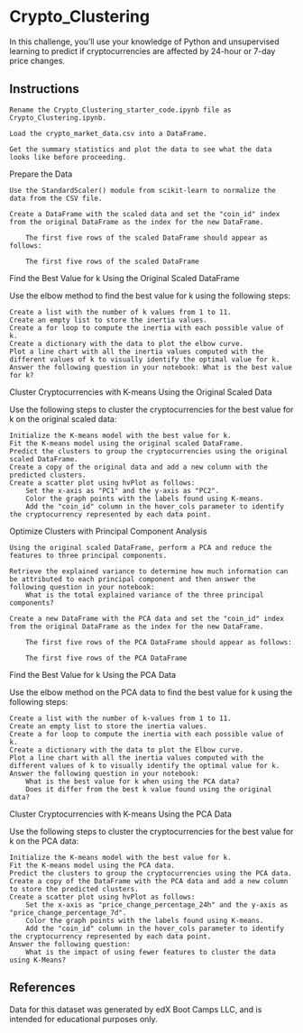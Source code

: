 # Crypto_Clustering
In this challenge, you’ll use your knowledge of Python and unsupervised learning to predict if cryptocurrencies are affected by 24-hour or 7-day price changes.

## Instructions

    Rename the Crypto_Clustering_starter_code.ipynb file as Crypto_Clustering.ipynb.

    Load the crypto_market_data.csv into a DataFrame.

    Get the summary statistics and plot the data to see what the data looks like before proceeding.

Prepare the Data

    Use the StandardScaler() module from scikit-learn to normalize the data from the CSV file.

    Create a DataFrame with the scaled data and set the "coin_id" index from the original DataFrame as the index for the new DataFrame.

        The first five rows of the scaled DataFrame should appear as follows:

        The first five rows of the scaled DataFrame

Find the Best Value for k Using the Original Scaled DataFrame

Use the elbow method to find the best value for k using the following steps:

    Create a list with the number of k values from 1 to 11.
    Create an empty list to store the inertia values.
    Create a for loop to compute the inertia with each possible value of k.
    Create a dictionary with the data to plot the elbow curve.
    Plot a line chart with all the inertia values computed with the different values of k to visually identify the optimal value for k.
    Answer the following question in your notebook: What is the best value for k?

Cluster Cryptocurrencies with K-means Using the Original Scaled Data

Use the following steps to cluster the cryptocurrencies for the best value for k on the original scaled data:

    Initialize the K-means model with the best value for k.
    Fit the K-means model using the original scaled DataFrame.
    Predict the clusters to group the cryptocurrencies using the original scaled DataFrame.
    Create a copy of the original data and add a new column with the predicted clusters.
    Create a scatter plot using hvPlot as follows:
        Set the x-axis as "PC1" and the y-axis as "PC2".
        Color the graph points with the labels found using K-means.
        Add the "coin_id" column in the hover_cols parameter to identify the cryptocurrency represented by each data point.

Optimize Clusters with Principal Component Analysis

    Using the original scaled DataFrame, perform a PCA and reduce the features to three principal components.

    Retrieve the explained variance to determine how much information can be attributed to each principal component and then answer the following question in your notebook:
        What is the total explained variance of the three principal components?

    Create a new DataFrame with the PCA data and set the "coin_id" index from the original DataFrame as the index for the new DataFrame.

        The first five rows of the PCA DataFrame should appear as follows:

        The first five rows of the PCA DataFrame

Find the Best Value for k Using the PCA Data

Use the elbow method on the PCA data to find the best value for k using the following steps:

    Create a list with the number of k-values from 1 to 11.
    Create an empty list to store the inertia values.
    Create a for loop to compute the inertia with each possible value of k.
    Create a dictionary with the data to plot the Elbow curve.
    Plot a line chart with all the inertia values computed with the different values of k to visually identify the optimal value for k.
    Answer the following question in your notebook:
        What is the best value for k when using the PCA data?
        Does it differ from the best k value found using the original data?

Cluster Cryptocurrencies with K-means Using the PCA Data

Use the following steps to cluster the cryptocurrencies for the best value for k on the PCA data:

    Initialize the K-means model with the best value for k.
    Fit the K-means model using the PCA data.
    Predict the clusters to group the cryptocurrencies using the PCA data.
    Create a copy of the DataFrame with the PCA data and add a new column to store the predicted clusters.
    Create a scatter plot using hvPlot as follows:
        Set the x-axis as "price_change_percentage_24h" and the y-axis as "price_change_percentage_7d".
        Color the graph points with the labels found using K-means.
        Add the "coin_id" column in the hover_cols parameter to identify the cryptocurrency represented by each data point.
    Answer the following question:
        What is the impact of using fewer features to cluster the data using K-Means?

## References

Data for this dataset was generated by edX Boot Camps LLC, and is intended for educational purposes only.
